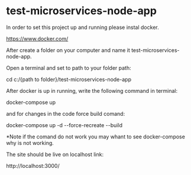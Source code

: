 # test-microservices-node-app
 
In order to set this project up and running please instal docker.

https://www.docker.com/

After create a folder on your computer and name it test-microservices-node-app.

Open a terminal and set to path to your folder path:

cd c:/{path to folder}/test-microservices-node-app

After docker is up in running, write the following command in terminal:

docker-compose up

and for changes in the code force build comand:

docker-compose up -d --force-recreate --build

*Note if the comand do not work you may whant to see docker-compose why is not working.

The site should be live on localhost link:

http://localhost:3000/
